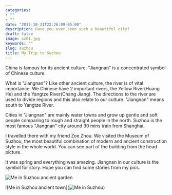 ```yaml
---
categories:
- ""
- ""
date: "2017-10-31T22:26:09-05:00"
description: Have you ever seen such a beautiful city?
draft: false
image: sz01.jpg
keywords: ""
slug: suzhou
title: My Trip to Suzhou
---
```



China is famous for its ancient culture. "Jiangnan" is a concentrated symbol of Chinese culture. 

What is "Jiangnan"? 
Like other ancient culture, the river is of vital importance. We Chinese have 2 important rivers, the Yellow River(Huang He) and the Yangtze River(Chang Jiang). The directions to the river are used to divide regions and this also relate to our culture. "Jiangnan" means south to Yangtze River. 

Cities in "Jiangnan" are mainly water towns and grow up gentle and soft people comparing to rough and straight people in the north. Suzhou is the most famous "Jiangnan" city around 30 mins train from Shanghai. 

I travelled there with my friend Zoe Zhou. We visited the Museum of Suzhou, the most beautiful combination of modern and ancient construction style in the whole world. You can see part of the building from the head picture. 

It was spring and everything was amazing. 
Jiangnan in our culture is the symbol for story. Hope you can find some stories from my pics.

![Me in Suzhou ancient garden](https://github.com/Xueyu12/my_website/blob/main/static/img/blogs/trip11.jpg)

![Me in Suzhou ancient town](![Me in Suzhou](https://github.com/Xueyu12/my_website/blob/main/static/img/blogs/trip11.jpg))